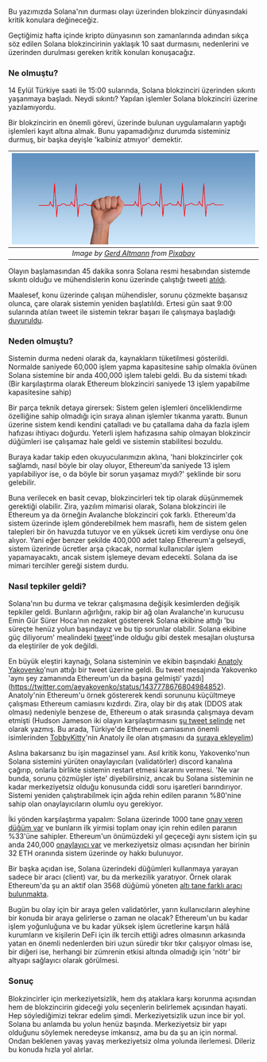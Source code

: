 Bu yazımızda Solana'nın durması olayı üzerinden blokzincir dünyasındaki kritik konulara değineceğiz. 

Geçtiğimiz hafta içinde kripto dünyasının son zamanlarında adından sıkça söz edilen Solana blokzincirinin yaklaşık 10 saat durmasını, nedenlerini ve üzerinden durulması gereken kritik konuları konuşacağız.

### Ne olmuştu?
14 Eylül Türkiye saati ile 15:00 sularında, Solana blokzinciri üzerinden sıkıntı yaşanmaya başladı. Neydi sıkıntı? Yapılan işlemler Solana blokzinciri üzerine yazılamıyordu. 

Bir blokzincirin en önemli görevi, üzerinde bulunan uygulamaların yaptığı işlemleri kayıt altına almak. Bunu yapamadığınız durumda sisteminiz durmuş, bir başka deyişle 'kalbiniz atmıyor' demektir. 

| ![heart-pulse](/assets/pulse-3530383_800.jpg)|
|:--:| 
| *Image by [Gerd Altmann](https://pixabay.com/users/geralt-9301/) from [Pixabay](https://pixabay.com/)*|

Olayın başlamasından 45 dakika sonra Solana resmi hesabından sistemde sıkıntı olduğu ve mühendislerin konu üzerinde çalıştığı tweeti [atıldı](https://twitter.com/SolanaStatus/status/1437757547235131396). 

Maalesef, konu üzerinde çalışan mühendisler, sorunu çözmekte başarısız olunca, çare olarak sistemin yeniden başlatılıldı. Ertesi gün saat 9:00 sularında atılan tweet ile sistemin tekrar başarı ile çalışmaya başladığı [duyuruldu](https://twitter.com/SolanaStatus/status/1438020110451609603). 

### Neden olmuştu?

Sistemin durma nedeni olarak da, kaynakların tüketilmesi gösterildi. Normalde saniyede 60,000 işlem yapma kapasitesine sahip olmakla övünen Solana sistemine bir anda 400,000 işlem talebi geldi. Bu da sistemi tıkadı (Bir karşılaştırma olarak Ethereum blokzinciri saniyede 13 işlem yapabilme kapasitesine sahip)

Bir parça teknik detaya girersek: Sistem gelen işlemleri önceliklendirme özelliğine sahip olmadığı için sıraya alınan işlemler tıkanma yarattı.  Bunun üzerine sistem kendi kendini çatalladı ve bu çatallama daha da fazla işlem hafızası ihtiyacı doğurdu. Yeterli işlem hafızasına sahip olmayan blokzincir düğümleri ise çalışamaz hale geldi ve sistemin stabilitesi bozuldu. 

Buraya kadar takip eden okuyucularımızın aklına, 'hani blokzincirler çok sağlamdı, nasıl böyle bir olay oluyor, Ethereum'da saniyede 13 işlem yapılabiliyor ise, o da böyle bir sorun yaşamaz mıydı?' şeklinde bir soru gelebilir. 

Buna verilecek en basit cevap, blokzincirleri tek tip olarak düşünmemek gerektiği olabilir. Zira, yazılım mimarisi olarak, Solana blokzinciri ile Ethereum ya da örneğin Avalanche blokzinciri çok farklı. Ethereum'da sistem üzerinde işlem gönderebilmek hem masraflı, hem de sistem gelen talepleri bir ön havuzda tutuyor ve en yüksek ücreti kim verdiyse onu öne alıyor. Yani eğer benzer şekilde 400,000 adet talep Ethereum'a gelseydi, sistem üzerinde ücretler arşa çıkacak, normal kullanıcılar işlem yapamayacaktı, ancak sistem işlemeye devam edecekti. Solana da ise mimari tercihler gereği sistem durdu. 

### Nasıl tepkiler geldi?

Solana'nın bu durma ve tekrar çalışmasına değişik kesimlerden değişik tepkiler geldi. Bunların ağırlığını, rakip bir ağ olan Avalanche'ın kurucusu Emin Gür Sürer Hoca'nın nezaket göstererek Solana ekibine attığı 'bu süreçte henüz yolun başındayız ve bu tip sorunlar olabilir. Solana ekibine güç diliyorum' mealindeki [tweet](https://twitter.com/el33th4xor/status/1437888512221716484)'inde olduğu gibi destek mesajları oluştursa da eleştiriler de yok değildi. 

En büyük eleştiri kaynağı, Solana sisteminin ve ekibin başındaki [Anatoly Yakovenko](https://twitter.com/aeyakovenko)'nun attığı bir tweet üzerine geldi. Bu tweet mesajında Yakovenko 'aynı şey zamanında Ethereum'un da başına gelmişti' yazdı](https://twitter.com/aeyakovenko/status/1437778676804984852). Anatoly'nin Ethereum'u örnek göstererek kendi sorununu küçültmeye çalışması Ethereum camiasını kızdırdı. Zira, olay bir dış atak (DDOS atak olması) nedeniyle benzese de, Ethereum o atak sırasında çalışmaya devam etmişti (Hudson Jameson iki olayın karşılaştırmasını [şu tweet selinde](https://twitter.com/hudsonjameson) net olarak yazmış. Bu arada, Türkiye'de Ethereum camiasının önemli isimlerinden [TobbyKitty](https://twitter.com/TobbyKitty)'nin Anatoly ile olan atışmasını da [şuraya ekleyelim](https://www.hizliresim.com/f2zrxa1))

Aslına bakarsanız bu işin magazinsel yanı. Asıl kritik konu, Yakovenko'nun Solana sistemini yürüten onaylayıcıları (validatörler) discord kanalına çağırıp, onlarla birlikte sistemin restart etmesi kararını vermesi. 'Ne var bunda, sorunu çözmüşler işte' diyebilirsiniz, ancak bu Solana sisteminin ne kadar merkeziyetsiz olduğu konusunda ciddi soru işaretleri barındırıyor. Sistemi yeniden çalıştırabilmek için ağda rehin edilen paranın %80'nine sahip olan onaylayıcıların olumlu oyu gerekiyor. 

İki yönden karşılaştırma yapalım: Solana üzerinde 1000 tane [onay veren düğüm var](https://solanabeach.io/validators) ve bunların ilk yirmisi toplam onay için rehin edilen paranın %33'üne sahipler. Ethereum'un önümüzdeki yıl geçeceği aynı sistem için şu anda 240,000 [onaylayıcı var](https://mainnet.beaconcha.in/) ve merkeziyetsiz olması açısından her birinin 32 ETH oranında sistem üzerinde oy hakkı bulunuyor. 

Bir başka açıdan ise, Solana üzerindeki düğümleri kullanmaya yarayan sadece bir aracı (client) var, bu da merkezilik yaratıyor. Örnek olarak Ethereum'da şu an aktif olan 3568 düğümü yöneten [altı tane farklı aracı bulunmakta](https://www.ethernodes.org/).

Bugün bu olay için bir araya gelen validatörler, yarın kullanıcıların aleyhine bir konuda bir araya gelirlerse o zaman ne olacak? Ethereum'un bu kadar işlem yoğunluğuna ve bu kadar yüksek işlem ücretlerine karşın hâlâ kurumların ve kişilerin DeFi için ilk tercih ettiği adres olmasının arkasında yatan en önemli nedenlerden biri uzun süredir tıkır tıkır çalışıyor olması ise, bir diğeri ise, herhangi bir zümrenin etkisi altında olmadığı için 'nötr' bir altyapı sağlayıcı olarak görülmesi. 

### Sonuç 

Blokzincirler için merkeziyetsizlik, hem dış ataklara karşı korunma açısından hem de blokzincirin gideceği yolu seçenlerin belirlemek açısından hayati. Hep söylediğimizi tekrar edelim şimdi. Merkeziyetsizlik uzun ince bir yol. Solana bu anlamda bu yolun henüz başında. Merkeziyetsiz bir yapı olduğunu söylemek neredeyse imkansız, ama bu da şu an için normal. Ondan beklenen yavaş yavaş merkeziyetsiz olma yolunda ilerlemesi. Dileriz bu konuda hızla yol alırlar. 
